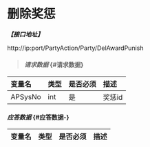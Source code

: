 # 删除奖惩

_**【接口地址】**_

http://ip:port/PartyAction/Party/DelAwardPunish

> #### _请求数据_ {#请求数据}

| 变量名 | 类型 | 是否必须 | 描述 |
| :--- | :--- | :--- | :--- |
| APSysNo | int | 是 | 奖惩id |


#### _应答数据_ {#应答数据-}

| 变量名 | 类型 | 是否必须 | 描述 |
| :--- | :--- | :--- | :--- |





